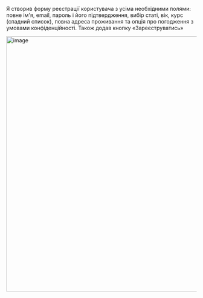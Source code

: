 Я створив форму реєстрації користувача з усіма необхідними полями: повне ім'я, email, пароль і його підтвердження, вибір статі, вік, курс (спадний список), повна адреса проживання та опція про погодження з умовами конфіденційності. Також додав кнопку «Зареєструватись»

<img width="677" alt="image" src="https://github.com/user-attachments/assets/5f24fb8c-404c-414f-80ce-79e0fb7c0337" />
